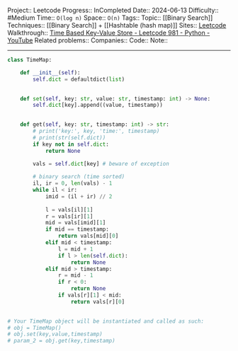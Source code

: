 Project:: Leetcode
Progress:: InCompleted
Date:: 2024-06-13
Difficulty:: #Medium 
Time:: `O(log n)`
Space:: `O(n)`
Tags:: 
Topic:: [[Binary Search]]
Techniques:: [[Binary Search]] + [[Hashtable (hash map)]]
Sites:: [Leetcode](https://leetcode.com/problems/time-based-key-value-store/description/)
Walkthrough:: [Time Based Key-Value Store - Leetcode 981 - Python - YouTube](https://www.youtube.com/watch?v=fu2cD_6E8Hw)
Related problems:: 
Companies:: 
Code:: 
Note:: 

---

```python
class TimeMap:

    def __init__(self):
        self.dict = defaultdict(list)
        

    def set(self, key: str, value: str, timestamp: int) -> None:
        self.dict[key].append((value, timestamp))
        

    def get(self, key: str, timestamp: int) -> str:
        # print('key:', key, 'time:', timestamp)
        # print(str(self.dict))
        if key not in self.dict:
            return None
        
        vals = self.dict[key] # beware of exception

        # binary search (time sorted)
        il, ir = 0, len(vals) - 1
        while il < ir:
            imid = (il + ir) // 2
	
            l = vals[il][1]
            r = vals[ir][1]
            mid = vals[imid][1]
            if mid == timestamp:
                return vals[mid][0]
            elif mid < timestamp:
                l = mid + 1
                if l > len(self.dict):
                    return None
            elif mid > timestamp:
                r = mid - 1
                if r < 0:
                    return None
                if vals[r][1] < mid:
                    return vals[r][0]
    

# Your TimeMap object will be instantiated and called as such:
# obj = TimeMap()
# obj.set(key,value,timestamp)
# param_2 = obj.get(key,timestamp)
```